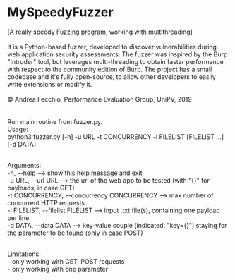 # MySpeedyFuzzer
[A really speedy Fuzzing program, working with multithreading]<br><br>
It is a Python-based fuzzer, developed to discover vulnerabilities during web application security assessments. The fuzzer was inspired by the Burp "Intruder" tool, but leverages multi-threading to obtain faster performance with respect to the community edition of Burp. The project has a small codebase and it's fully open-source, to allow other developers to easily write extensions or modify it.<br><br>
© Andrea Fecchio, Performance Evaluation Group, UniPV, 2019<br><br><br>
Run main routine from fuzzer.py.<br>
Usage:<br>
  python3 fuzzer.py [-h] -u URL -t CONCURRENCY -l FILELIST [FILELIST ...] [-d DATA]<br><br>

Arguments:<br>
  -h, --help      --> show this help message and exit<br>
  -u URL, --url URL     --> the url of the web app to be tested (with "{}" for payloads, in case GET)<br>
  -t CONCURRENCY, --concurrency CONCURRENCY     --> max number of concurrent HTTP requests<br>
  -l FILELIST, --filelist FILELIST    --> input .txt file(s), containing one payload per line<br>
  -d DATA, --data DATA    --> key-value couple (indicated: "key={}") staying for the parameter to be found (only in case POST)<br><br>
  
  Limitations:<br>
    - only working with GET, POST requests<br>
    - only working with one parameter<br>

